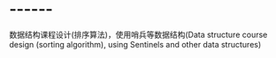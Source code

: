 # ------
数据结构课程设计(排序算法)，使用哨兵等数据结构(Data structure course design (sorting algorithm), using Sentinels and other data structures)

